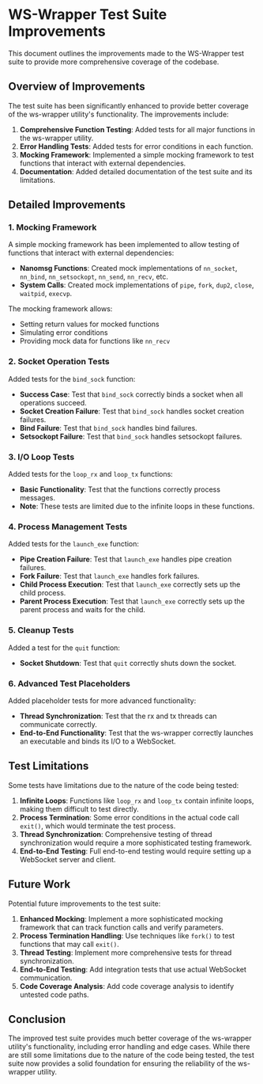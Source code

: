 # WS-Wrapper Test Suite Improvements

This document outlines the improvements made to the WS-Wrapper test suite to provide more comprehensive coverage of the codebase.

## Overview of Improvements

The test suite has been significantly enhanced to provide better coverage of the ws-wrapper utility's functionality. The improvements include:

1. **Comprehensive Function Testing**: Added tests for all major functions in the ws-wrapper utility.
2. **Error Handling Tests**: Added tests for error conditions in each function.
3. **Mocking Framework**: Implemented a simple mocking framework to test functions that interact with external dependencies.
4. **Documentation**: Added detailed documentation of the test suite and its limitations.

## Detailed Improvements

### 1. Mocking Framework

A simple mocking framework has been implemented to allow testing of functions that interact with external dependencies:

- **Nanomsg Functions**: Created mock implementations of `nn_socket`, `nn_bind`, `nn_setsockopt`, `nn_send`, `nn_recv`, etc.
- **System Calls**: Created mock implementations of `pipe`, `fork`, `dup2`, `close`, `waitpid`, `execvp`.

The mocking framework allows:
- Setting return values for mocked functions
- Simulating error conditions
- Providing mock data for functions like `nn_recv`

### 2. Socket Operation Tests

Added tests for the `bind_sock` function:

- **Success Case**: Test that `bind_sock` correctly binds a socket when all operations succeed.
- **Socket Creation Failure**: Test that `bind_sock` handles socket creation failures.
- **Bind Failure**: Test that `bind_sock` handles bind failures.
- **Setsockopt Failure**: Test that `bind_sock` handles setsockopt failures.

### 3. I/O Loop Tests

Added tests for the `loop_rx` and `loop_tx` functions:

- **Basic Functionality**: Test that the functions correctly process messages.
- **Note**: These tests are limited due to the infinite loops in these functions.

### 4. Process Management Tests

Added tests for the `launch_exe` function:

- **Pipe Creation Failure**: Test that `launch_exe` handles pipe creation failures.
- **Fork Failure**: Test that `launch_exe` handles fork failures.
- **Child Process Execution**: Test that `launch_exe` correctly sets up the child process.
- **Parent Process Execution**: Test that `launch_exe` correctly sets up the parent process and waits for the child.

### 5. Cleanup Tests

Added a test for the `quit` function:

- **Socket Shutdown**: Test that `quit` correctly shuts down the socket.

### 6. Advanced Test Placeholders

Added placeholder tests for more advanced functionality:

- **Thread Synchronization**: Test that the rx and tx threads can communicate correctly.
- **End-to-End Functionality**: Test that the ws-wrapper correctly launches an executable and binds its I/O to a WebSocket.

## Test Limitations

Some tests have limitations due to the nature of the code being tested:

1. **Infinite Loops**: Functions like `loop_rx` and `loop_tx` contain infinite loops, making them difficult to test directly.
2. **Process Termination**: Some error conditions in the actual code call `exit()`, which would terminate the test process.
3. **Thread Synchronization**: Comprehensive testing of thread synchronization would require a more sophisticated testing framework.
4. **End-to-End Testing**: Full end-to-end testing would require setting up a WebSocket server and client.

## Future Work

Potential future improvements to the test suite:

1. **Enhanced Mocking**: Implement a more sophisticated mocking framework that can track function calls and verify parameters.
2. **Process Termination Handling**: Use techniques like `fork()` to test functions that may call `exit()`.
3. **Thread Testing**: Implement more comprehensive tests for thread synchronization.
4. **End-to-End Testing**: Add integration tests that use actual WebSocket communication.
5. **Code Coverage Analysis**: Add code coverage analysis to identify untested code paths.

## Conclusion

The improved test suite provides much better coverage of the ws-wrapper utility's functionality, including error handling and edge cases. While there are still some limitations due to the nature of the code being tested, the test suite now provides a solid foundation for ensuring the reliability of the ws-wrapper utility.
